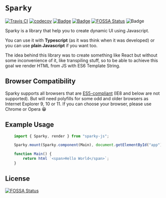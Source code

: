 # `Sparky`
[![Travis CI](https://travis-ci.org/jeremy93-2008/Sparky.svg?branch=master)](https://travis-ci.org/github/jeremy93-2008/Sparky)
[![codecov](https://codecov.io/gh/jeremy93-2008/Sparky/branch/master/graph/badge.svg)](https://codecov.io/gh/jeremy93-2008/Sparky)
[![Badge](https://img.shields.io/badge/npm-v1.1.7-informational)](https://www.npmjs.com/package/sparky-js)
[![Badge](https://img.shields.io/badge/license-MPL-green)](https://github.com/jeremy93-2008/Sparky/blob/master/LICENSE)
[![FOSSA Status](https://app.fossa.io/api/projects/git%2Bgithub.com%2Fjeremy93-2008%2FSparky.svg?type=shield)](https://app.fossa.io/projects/git%2Bgithub.com%2Fjeremy93-2008%2FSparky?ref=badge_shield)
![Badge](https://img.shields.io/badge/We_❤-Frontend-red)

Sparky is a library that help you to create dynamic UI using Javascript.

You can use it with **Typescript** (as it was think when it was developed) or you can use **plain Javascript** if you want too.

The idea behind this library was to create something like React but without some inconvenience of it, like transpiling stuff, so to be able to achieve this goal we render HTML from JS with ES6 Template String.

## Browser Compatibility
Sparky supports all browsers that are [ES5-compliant](http://kangax.github.io/compat-table/es5) (IE8 and below are not supported).
But will need polyfills for some odd and older browsers as Internet Explorer 9, 10 or 11. If you can choose your browser, please use Chrome or Opera 😁 

## Example Usage

```js
    import { Sparky, render } from "sparky-js";

    Sparky.mount(Sparky.component(Main), document.getElementById("app"));

    function Main() {
        return html `<span>Hello World</span>`;
    }
```


## License
[![FOSSA Status](https://app.fossa.io/api/projects/git%2Bgithub.com%2Fjeremy93-2008%2FSparky.svg?type=large)](https://app.fossa.io/projects/git%2Bgithub.com%2Fjeremy93-2008%2FSparky?ref=badge_large)
